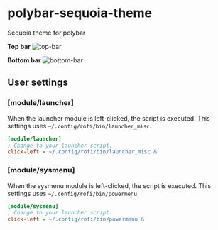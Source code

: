 # polybar-sequoia-theme

Sequoia theme for polybar

**Top bar**
![top-bar](https://user-images.githubusercontent.com/43127622/180820545-83d57d8b-3c00-4adb-be82-c43bbc54af46.png)

**Bottom bar**
![bottom-bar](https://user-images.githubusercontent.com/43127622/180820536-660883d3-aab5-4c56-bfc7-4b8a8fccee03.png)

## User settings

### [module/launcher]

When the launcher module is left-clicked, the script is executed.
This settings uses `~/.config/rofi/bin/launcher_misc`.

```ini:config.ini
[module/launcher]
; Change to your launcher script.
click-left = ~/.config/rofi/bin/launcher_misc &
```

### [module/sysmenu]

When the sysmenu module is left-clicked, the script is executed.
This settings uses `~/.config/rofi/bin/powermenu`.

```ini:config.ini
[module/sysmenu]
; Change to your launcher script.
click-left = ~/.config/rofi/bin/powermenu &
```
